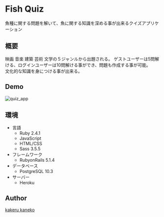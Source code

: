 Fish Quiz
====

魚種に関する問題を解いて、魚に関する知識を深める事が出来るクイズアプリケーション  

## 概要  
映画 音楽 建築 芸術 文学の５ジャンルから出題される。  ゲストユーザーは5問解ける、ログインユーザーは10問解ける事ができ、問題も作成する事が可能。  
文化的な知識を身につける事が出来る。


## Demo  
![quiz_app](https://user-images.githubusercontent.com/34589352/39963444-1bcdd352-56a6-11e8-9eb7-05d9d12244fa.gif)

## 環境
- 言語
    - Ruby 2.4.1
    - JavaScript
    - HTML/CSS
    - Sass 3.5.5
- フレームワーク
    - RubyonRails 5.1.4
- データベース
    - PostgreSQL 10.3
- サーバー
    - Heroku
## Author

[kakeru kaneko](https://github.com/kakerukaneko)
